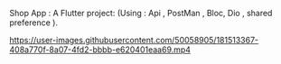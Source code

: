 
Shop App :
          A Flutter project:
                            (Using : Api , PostMan , Bloc, Dio , shared preference ).






https://user-images.githubusercontent.com/50058905/181513367-408a770f-8a07-4fd2-bbbb-e620401eaa69.mp4

